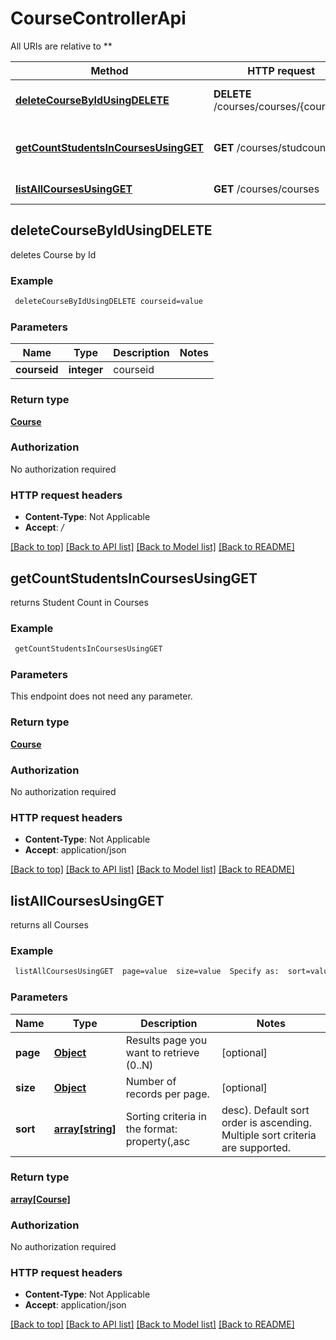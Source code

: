 # CourseControllerApi

All URIs are relative to **

Method | HTTP request | Description
------------- | ------------- | -------------
[**deleteCourseByIdUsingDELETE**](CourseControllerApi.md#deleteCourseByIdUsingDELETE) | **DELETE** /courses/courses/{courseid} | deletes Course by Id
[**getCountStudentsInCoursesUsingGET**](CourseControllerApi.md#getCountStudentsInCoursesUsingGET) | **GET** /courses/studcount | returns Student Count in Courses
[**listAllCoursesUsingGET**](CourseControllerApi.md#listAllCoursesUsingGET) | **GET** /courses/courses | returns all Courses


## **deleteCourseByIdUsingDELETE**

deletes Course by Id

### Example
```bash
 deleteCourseByIdUsingDELETE courseid=value
```

### Parameters

Name | Type | Description  | Notes
------------- | ------------- | ------------- | -------------
 **courseid** | **integer** | courseid |

### Return type

[**Course**](Course.md)

### Authorization

No authorization required

### HTTP request headers

 - **Content-Type**: Not Applicable
 - **Accept**: */*

[[Back to top]](#) [[Back to API list]](../README.md#documentation-for-api-endpoints) [[Back to Model list]](../README.md#documentation-for-models) [[Back to README]](../README.md)

## **getCountStudentsInCoursesUsingGET**

returns Student Count in Courses

### Example
```bash
 getCountStudentsInCoursesUsingGET
```

### Parameters
This endpoint does not need any parameter.

### Return type

[**Course**](Course.md)

### Authorization

No authorization required

### HTTP request headers

 - **Content-Type**: Not Applicable
 - **Accept**: application/json

[[Back to top]](#) [[Back to API list]](../README.md#documentation-for-api-endpoints) [[Back to Model list]](../README.md#documentation-for-models) [[Back to README]](../README.md)

## **listAllCoursesUsingGET**

returns all Courses

### Example
```bash
 listAllCoursesUsingGET  page=value  size=value  Specify as:  sort=value1 sort=value2 sort=...
```

### Parameters

Name | Type | Description  | Notes
------------- | ------------- | ------------- | -------------
 **page** | [**Object**](.md) | Results page you want to retrieve (0..N) | [optional]
 **size** | [**Object**](.md) | Number of records per page. | [optional]
 **sort** | [**array[string]**](string.md) | Sorting criteria in the format: property(,asc|desc). Default sort order is ascending. Multiple sort criteria are supported. | [optional]

### Return type

[**array[Course]**](Course.md)

### Authorization

No authorization required

### HTTP request headers

 - **Content-Type**: Not Applicable
 - **Accept**: application/json

[[Back to top]](#) [[Back to API list]](../README.md#documentation-for-api-endpoints) [[Back to Model list]](../README.md#documentation-for-models) [[Back to README]](../README.md)

